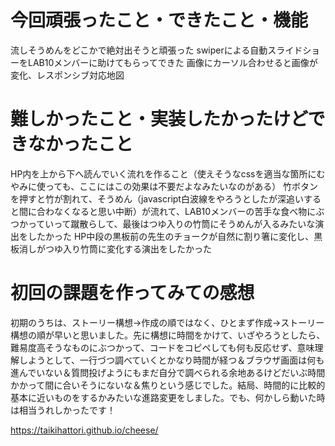 # 今回頑張ったこと・できたこと・機能
流しそうめんをどこかで絶対出そうと頑張った
swiperによる自動スライドショーをLAB10メンバーに助けてもらってできた
画像にカーソル合わせると画像が変化、レスポンシブ対応地図
# 難しかったこと・実装したかったけどできなかったこと
HP内を上から下へ読んでいく流れを作ること（使えそうなcssを適当な箇所にむやみに使っても、ここにはこの効果は不要だよなみたいなのがある）
竹ボタンを押すと竹が割れて、そうめん（javascript白波線をやろうとしたが深追いすると間に合わなくなると思い中断）が流れて、LAB10メンバーの苦手な食べ物にぶつかっていって蹴散らして、最後はつゆ入りの竹筒にそうめんが入るみたいな演出をしたかった
HP中段の黒板前の先生のチョークが自然に割り箸に変化し、黒板消しがつゆ入り竹筒に変化する演出をしたかった
# 初回の課題を作ってみての感想
初期のうちは、ストーリー構想→作成の順ではなく、ひとまず作成→ストーリー構想の順が早いと思いました。先に構想に時間をかけて、いざやろうとしたら、難易度高そうなものにぶつかって、コードをコピペしても何も反応せず、意味理解しようとして、一行づつ調べていくとかなり時間が経つ＆ブラウザ画面は何も進んでいない＆質問投げようにもまだ自分で調べられる余地あるけどだいぶ時間かかって間に合いそうにないな＆焦りという感じでした。結局、時間的に比較的基本に近いものをするかみたいな進路変更をしました。でも、何かしら動いた時は相当うれしかったです！

https://taikihattori.github.io/cheese/

